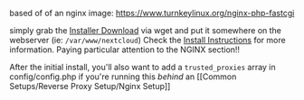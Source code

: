 based of of an nginx image: https://www.turnkeylinux.org/nginx-php-fastcgi

simply grab the [Installer Download](https://download.nextcloud.com/server/installer/setup-nextcloud.php) via wget and put it somewhere on the webserver (ie: `/var/www/nextcloud`)
Check the [Install Instructions](https://nextcloud.com/install/#instructions-server) for more information. Paying particular attention to the NGINX section!!

After the initial install, you'll also want to add a `trusted_proxies` array in config/config.php if you're running this *behind* an [[Common Setups/Reverse Proxy Setup/Nginx Setup]]